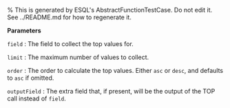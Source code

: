 % This is generated by ESQL's AbstractFunctionTestCase. Do not edit it. See ../README.md for how to regenerate it.

**Parameters**

`field`
:   The field to collect the top values for.

`limit`
:   The maximum number of values to collect.

`order`
:   The order to calculate the top values. Either `asc` or `desc`, and defaults to `asc` if omitted.

`outputField`
:   The extra field that, if present, will be the output of the TOP call instead of `field`.

